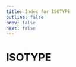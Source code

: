 ```yaml
---
title: Index for ISOTYPE
outline: false
prev: false
next: false
---
```


# ISOTYPE

<BlogIndex tag=isotype />
